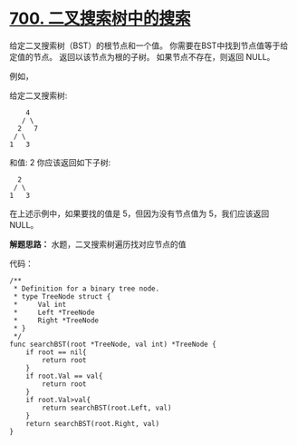# [700. 二叉搜索树中的搜索](https://leetcode-cn.com/problems/search-in-a-binary-search-tree/)

给定二叉搜索树（BST）的根节点和一个值。 你需要在BST中找到节点值等于给定值的节点。 返回以该节点为根的子树。 如果节点不存在，则返回 NULL。

例如，

给定二叉搜索树:

        4
       / \
      2   7
     / \
    1   3

和值: 2
你应该返回如下子树:

      2     
     / \   
    1   3
在上述示例中，如果要找的值是 5，但因为没有节点值为 5，我们应该返回 NULL。


**解题思路：**
水题，二叉搜索树遍历找对应节点的值

代码：

```
/**
 * Definition for a binary tree node.
 * type TreeNode struct {
 *     Val int
 *     Left *TreeNode
 *     Right *TreeNode
 * }
 */
func searchBST(root *TreeNode, val int) *TreeNode {
    if root == nil{
        return root
    }
    if root.Val == val{
        return root
    }
    if root.Val>val{
        return searchBST(root.Left, val)
    }
    return searchBST(root.Right, val)
}
```